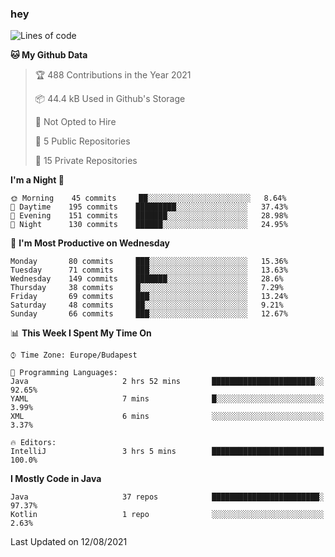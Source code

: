 ### hey

<!--START_SECTION:waka-->
![Lines of code](https://img.shields.io/badge/From%20Hello%20World%20I%27ve%20Written-72200%20lines%20of%20code-blue)

**🐱 My Github Data** 

> 🏆 488 Contributions in the Year 2021
 > 
> 📦 44.4 kB Used in Github's Storage 
 > 
> 🚫 Not Opted to Hire
 > 
> 📜 5 Public Repositories 
 > 
> 🔑 15 Private Repositories  
 > 
**I'm a Night 🦉** 

```text
🌞 Morning    45 commits     ██░░░░░░░░░░░░░░░░░░░░░░░   8.64% 
🌆 Daytime    195 commits    █████████░░░░░░░░░░░░░░░░   37.43% 
🌃 Evening    151 commits    ███████░░░░░░░░░░░░░░░░░░   28.98% 
🌙 Night      130 commits    ██████░░░░░░░░░░░░░░░░░░░   24.95%

```
📅 **I'm Most Productive on Wednesday** 

```text
Monday       80 commits     ███░░░░░░░░░░░░░░░░░░░░░░   15.36% 
Tuesday      71 commits     ███░░░░░░░░░░░░░░░░░░░░░░   13.63% 
Wednesday    149 commits    ███████░░░░░░░░░░░░░░░░░░   28.6% 
Thursday     38 commits     █░░░░░░░░░░░░░░░░░░░░░░░░   7.29% 
Friday       69 commits     ███░░░░░░░░░░░░░░░░░░░░░░   13.24% 
Saturday     48 commits     ██░░░░░░░░░░░░░░░░░░░░░░░   9.21% 
Sunday       66 commits     ███░░░░░░░░░░░░░░░░░░░░░░   12.67%

```


📊 **This Week I Spent My Time On** 

```text
⌚︎ Time Zone: Europe/Budapest

💬 Programming Languages: 
Java                     2 hrs 52 mins       ███████████████████████░░   92.65% 
YAML                     7 mins              █░░░░░░░░░░░░░░░░░░░░░░░░   3.99% 
XML                      6 mins              ░░░░░░░░░░░░░░░░░░░░░░░░░   3.37%

🔥 Editors: 
IntelliJ                 3 hrs 5 mins        █████████████████████████   100.0%

```

**I Mostly Code in Java** 

```text
Java                     37 repos            ████████████████████████░   97.37% 
Kotlin                   1 repo              ░░░░░░░░░░░░░░░░░░░░░░░░░   2.63%

```



 Last Updated on 12/08/2021
<!--END_SECTION:waka-->
